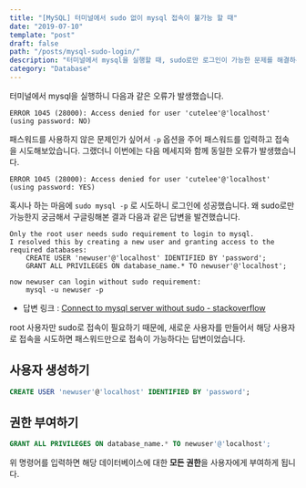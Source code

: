 ```yaml
---
title: "[MySQL] 터미널에서 sudo 없이 mysql 접속이 불가능 할 때"
date: "2019-07-10"
template: "post"
draft: false
path: "/posts/mysql-sudo-login/"
description: "터미널에서 mysql을 실행할 때, sudo로만 로그인이 가능한 문제를 해결하는 방법에 대한 글입니다."
category: "Database"
---
```


터미널에서 mysql을 실행하니 다음과 같은 오류가 발생했습니다.

```
ERROR 1045 (28000): Access denied for user 'cutelee'@'localhost' (using password: NO)
```

패스워드를 사용하지 않은 문제인가 싶어서 `-p` 옵션을 주어 패스워드를 입력하고 접속을 시도해보았습니다. 그랬더니 이번에는 다음 메세지와 함께 동일한 오류가 발생했습니다.

```
ERROR 1045 (28000): Access denied for user 'cutelee'@'localhost' (using password: YES)
```

혹시나 하는 마음에 `sudo mysql -p` 로 시도하니 로그인에 성공했습니다. 왜 sudo로만 가능한지 궁금해서 구글링해본 결과 다음과 같은 답변을 발견했습니다.

```
Only the root user needs sudo requirement to login to mysql.
I resolved this by creating a new user and granting access to the required databases:
	CREATE USER 'newuser'@'localhost' IDENTIFIED BY 'password';
	GRANT ALL PRIVILEGES ON database_name.* TO newuser'@'localhost';

now newuser can login without sudo requirement:
	mysql -u newuser -p
```

-   답변 링크 : [Connect to mysql server without sudo - stackoverflow](https://stackoverflow.com/questions/37239970/connect-to-mysql-server-without-sudo)

root 사용자만 sudo로 접속이 필요하기 때문에, 새로운 사용자를 만들어서 해당 사용자로 접속을 시도하면 패스워드만으로 접속이 가능하다는 답변이었습니다.

## 사용자 생성하기

```sql
CREATE USER 'newuser'@'localhost' IDENTIFIED BY 'password';
```

## 권한 부여하기

```sql
GRANT ALL PRIVILEGES ON database_name.* TO newuser'@'localhost';
```

위 명령어를 입력하면 해당 데이터베이스에 대한 **모든 권한**을 사용자에게 부여하게 됩니다.
